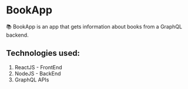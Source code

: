 # BookApp
📚 BookApp is an app that gets information about books from a GraphQL backend.

## Technologies used:
1. ReactJS - FrontEnd
2. NodeJS - BackEnd
3. GraphQL APIs
